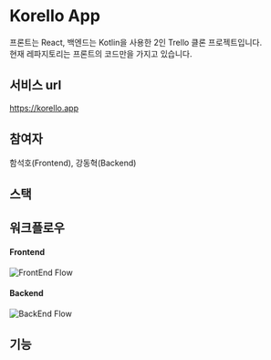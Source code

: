 # Korello App
프론트는 React, 백엔드는 Kotlin을 사용한 2인 Trello 클론 프로젝트입니다.
<br/>
현재 레파지토리는 프론트의 코드만을 가지고 있습니다.

## 서비스 url
https://korello.app


## 참여자
함석호(Frontend), 강동혁(Backend)

## 스택


## 워크플로우
#### Frontend
![FrontEnd Flow](https://user-images.githubusercontent.com/57708971/109762942-b7e03580-7c34-11eb-8a37-3c606e1d8bc3.png)

#### Backend
![BackEnd Flow](https://user-images.githubusercontent.com/57708971/109759614-9f6e1c00-7c30-11eb-8481-b78ae6c8ca05.png)


## 기능

